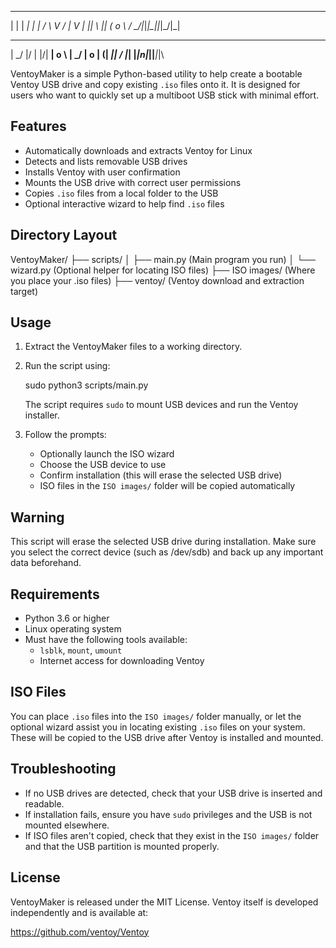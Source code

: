 

 _ _ ___ _  _ ___ ___ __
| | | __| \| |_ _/ \ V /
| V | _|| \\ || ( o \ / 
 \_/|___|_|\_||_|\_/|_| 
 _   _  _  _  ____ ___  
| \_/ |/ \| |/| __| o \ 
| \_/ | o |  (| _||   / 
|_| |_|_n_|_|\|___|_|\\ 
                        



VentoyMaker is a simple Python-based utility to help create a bootable Ventoy USB drive and copy existing `.iso` files onto it. It is designed for users who want to quickly set up a multiboot USB stick with minimal effort.

## Features

- Automatically downloads and extracts Ventoy for Linux
- Detects and lists removable USB drives
- Installs Ventoy with user confirmation
- Mounts the USB drive with correct user permissions
- Copies `.iso` files from a local folder to the USB
- Optional interactive wizard to help find `.iso` files

## Directory Layout

VentoyMaker/
├── scripts/
│   ├── main.py          (Main program you run)
│   └── wizard.py        (Optional helper for locating ISO files)
├── ISO images/          (Where you place your .iso files)
├── ventoy/              (Ventoy download and extraction target)

## Usage

1. Extract the VentoyMaker files to a working directory.
2. Run the script using:

   sudo python3 scripts/main.py

   The script requires `sudo` to mount USB devices and run the Ventoy installer.

3. Follow the prompts:
   - Optionally launch the ISO wizard
   - Choose the USB device to use
   - Confirm installation (this will erase the selected USB drive)
   - ISO files in the `ISO images/` folder will be copied automatically

## Warning

This script will erase the selected USB drive during installation. Make sure you select the correct device (such as /dev/sdb) and back up any important data beforehand.

## Requirements

- Python 3.6 or higher
- Linux operating system
- Must have the following tools available:
  - `lsblk`, `mount`, `umount`
  - Internet access for downloading Ventoy

## ISO Files

You can place `.iso` files into the `ISO images/` folder manually, or let the optional wizard assist you in locating existing `.iso` files on your system. These will be copied to the USB drive after Ventoy is installed and mounted.

## Troubleshooting

- If no USB drives are detected, check that your USB drive is inserted and readable.
- If installation fails, ensure you have `sudo` privileges and the USB is not mounted elsewhere.
- If ISO files aren't copied, check that they exist in the `ISO images/` folder and that the USB partition is mounted properly.

## License

VentoyMaker is released under the MIT License. Ventoy itself is developed independently and is available at:

https://github.com/ventoy/Ventoy
